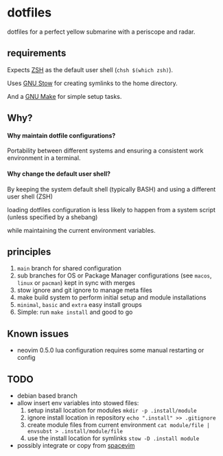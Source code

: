 # dotfiles

dotfiles for a perfect yellow submarine with a periscope and radar.

## requirements

Expects [ZSH](https://zsh.org) as the default user shell (`chsh $(which zsh)`).

Uses [GNU Stow](https://www.gnu.org/software/stow/) for creating symlinks to the home directory.

And a [GNU Make](https://www.gnu.org/software/make/) for simple setup tasks.

## Why?

#### Why maintain dotfile configurations?

Portability between different systems and ensuring a consistent work environment in a terminal.

#### Why change the default user shell?

By keeping the system default shell
(typically BASH) and using a different user shell (ZSH)

loading dotfiles configuration is less likely to happen from a system script (unless specified by a shebang)

while maintaining the current environment variables.

## principles

1. `main` branch for shared configuration
2. sub branches for OS or Package Manager configurations (see `macos`, `linux` or `pacman`) kept in sync with merges
4. stow ignore and git ignore to manage meta files
5. make build system to perform initial setup and module installations
3. `minimal`, `basic` and `extra` easy install groups
4. Simple: run `make install` and good to go

## Known issues

* neovim 0.5.0 lua configuration requires some manual restarting or config 

## TODO

* debian based branch
* allow insert env variables into stowed files:
  1. setup install location for modules `mkdir -p .install/module`
  2. ignore install location in repository `echo ".install" >> .gitignore`
  3. create module files from current environment `cat module/file | envsubst > .install/module/file`
  4. use the install location for symlinks `stow -D .install module`
* possibly integrate or copy from [spacevim](https://spacevim.org/)
